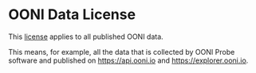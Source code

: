 # OONI Data License

This [license](./LICENSE.md) applies to all published OONI data.

This means, for example, all the data that is collected by OONI Probe software
and published on https://api.ooni.io and https://explorer.ooni.io.
